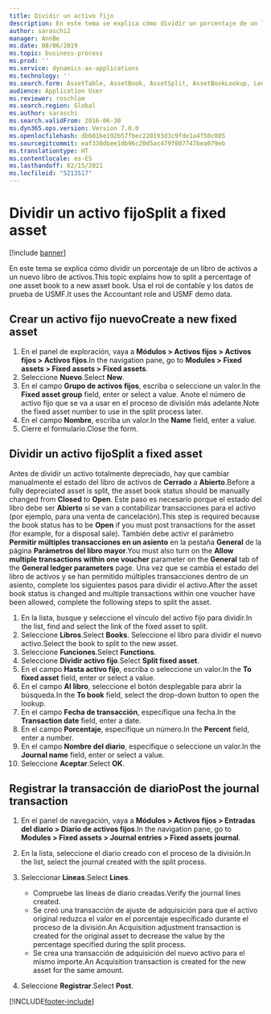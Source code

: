 ```yaml
---
title: Dividir un activo fijo
description: En este tema se explica cómo dividir un porcentaje de un libro de activos a un nuevo libro de activos.
author: saraschi2
manager: AnnBe
ms.date: 08/06/2019
ms.topic: business-process
ms.prod: ''
ms.service: dynamics-ax-applications
ms.technology: ''
ms.search.form: AssetTable, AssetBook, AssetSplit, AssetBookLookup, LedgerJournalTable, LedgerJournalTransAsset
audience: Application User
ms.reviewer: roschlom
ms.search.region: Global
ms.author: saraschi
ms.search.validFrom: 2016-06-30
ms.dyn365.ops.version: Version 7.0.0
ms.openlocfilehash: db601be192b57fbec220193d3c9fde1a4f50c085
ms.sourcegitcommit: eaf330dbee1db96c20d5ac479f007747bea079eb
ms.translationtype: HT
ms.contentlocale: es-ES
ms.lasthandoff: 02/15/2021
ms.locfileid: "5213517"
---
```

# <a name="split-a-fixed-asset"></a><span data-ttu-id="ba0f4-103">Dividir un activo fijo</span><span class="sxs-lookup"><span data-stu-id="ba0f4-103">Split a fixed asset</span></span>

[!include [banner](../../includes/banner.md)]

<span data-ttu-id="ba0f4-104">En este tema se explica cómo dividir un porcentaje de un libro de activos a un nuevo libro de activos.</span><span class="sxs-lookup"><span data-stu-id="ba0f4-104">This topic explains how to split a percentage of one asset book to a new asset book.</span></span> <span data-ttu-id="ba0f4-105">Usa el rol de contable y los datos de prueba de USMF.</span><span class="sxs-lookup"><span data-stu-id="ba0f4-105">It uses the Accountant role and USMF demo data.</span></span>

## <a name="create-a-new-fixed-asset"></a><span data-ttu-id="ba0f4-106">Crear un activo fijo nuevo</span><span class="sxs-lookup"><span data-stu-id="ba0f4-106">Create a new fixed asset</span></span>

1. <span data-ttu-id="ba0f4-107">En el panel de exploración, vaya a **Módulos \> Activos fijos \> Activos fijos \> Activos fijos**.</span><span class="sxs-lookup"><span data-stu-id="ba0f4-107">In the navigation pane, go to **Modules \> Fixed assets \> Fixed assets \> Fixed assets**.</span></span>
2. <span data-ttu-id="ba0f4-108">Seleccione **Nuevo**.</span><span class="sxs-lookup"><span data-stu-id="ba0f4-108">Select **New**.</span></span>
3. <span data-ttu-id="ba0f4-109">En el campo **Grupo de activos fijos**, escriba o seleccione un valor.</span><span class="sxs-lookup"><span data-stu-id="ba0f4-109">In the **Fixed asset group** field, enter or select a value.</span></span> <span data-ttu-id="ba0f4-110">Anote el número de activo fijo que se va a usar en el proceso de división más adelante.</span><span class="sxs-lookup"><span data-stu-id="ba0f4-110">Note the fixed asset number to use in the split process later.</span></span>
4. <span data-ttu-id="ba0f4-111">En el campo **Nombre**, escriba un valor.</span><span class="sxs-lookup"><span data-stu-id="ba0f4-111">In the **Name** field, enter a value.</span></span>
5. <span data-ttu-id="ba0f4-112">Cierre el formulario.</span><span class="sxs-lookup"><span data-stu-id="ba0f4-112">Close the form.</span></span>

## <a name="split-a-fixed-asset"></a><span data-ttu-id="ba0f4-113">Dividir un activo fijo</span><span class="sxs-lookup"><span data-stu-id="ba0f4-113">Split a fixed asset</span></span>

<span data-ttu-id="ba0f4-114">Antes de dividir un activo totalmente depreciado, hay que cambiar manualmente el estado del libro de activos de **Cerrado** a **Abierto**.</span><span class="sxs-lookup"><span data-stu-id="ba0f4-114">Before a fully depreciated asset is split, the asset book status should be manually changed from **Closed** to **Open**.</span></span> <span data-ttu-id="ba0f4-115">Este paso es necesario porque el estado del libro debe ser **Abierto** si se van a contabilizar transacciones para el activo (por ejemplo, para una venta de cancelación).</span><span class="sxs-lookup"><span data-stu-id="ba0f4-115">This step is required because the book status has to be **Open** if you must post transactions for the asset (for example, for a disposal sale).</span></span> <span data-ttu-id="ba0f4-116">También debe activr el parámetro **Permitir múltiples transacciones en un asiento** en la pestaña **General** de la página **Parámetros del libro mayor**.</span><span class="sxs-lookup"><span data-stu-id="ba0f4-116">You must also turn on the **Allow multiple transactions within one voucher** parameter on the **General** tab of the **General ledger parameters** page.</span></span> <span data-ttu-id="ba0f4-117">Una vez que se cambia el estado del libro de activos y se han permitido múltiples transacciones dentro de un asiento, complete los siguientes pasos para dividir el activo.</span><span class="sxs-lookup"><span data-stu-id="ba0f4-117">After the asset book status is changed and multiple transactions within one voucher have been allowed, complete the following steps to split the asset.</span></span>

1. <span data-ttu-id="ba0f4-118">En la lista, busque y seleccione el vínculo del activo fijo para dividir.</span><span class="sxs-lookup"><span data-stu-id="ba0f4-118">In the list, find and select the link of the fixed asset to split.</span></span>
2. <span data-ttu-id="ba0f4-119">Seleccione **Libros**.</span><span class="sxs-lookup"><span data-stu-id="ba0f4-119">Select **Books**.</span></span> <span data-ttu-id="ba0f4-120">Seleccione el libro para dividir el nuevo activo.</span><span class="sxs-lookup"><span data-stu-id="ba0f4-120">Select the book to split to the new asset.</span></span>
3. <span data-ttu-id="ba0f4-121">Seleccione **Funciones**.</span><span class="sxs-lookup"><span data-stu-id="ba0f4-121">Select **Functions**.</span></span>
4. <span data-ttu-id="ba0f4-122">Seleccione **Dividir activo fijo**.</span><span class="sxs-lookup"><span data-stu-id="ba0f4-122">Select **Split fixed asset**.</span></span>
5. <span data-ttu-id="ba0f4-123">En el campo **Hasta activo fijo**, escriba o seleccione un valor.</span><span class="sxs-lookup"><span data-stu-id="ba0f4-123">In the **To fixed asset** field, enter or select a value.</span></span>
6. <span data-ttu-id="ba0f4-124">En el campo **Al libro**, seleccione el botón desplegable para abrir la búsqueda.</span><span class="sxs-lookup"><span data-stu-id="ba0f4-124">In the **To book** field, select the drop-down button to open the lookup.</span></span>
7. <span data-ttu-id="ba0f4-125">En el campo **Fecha de transacción**, especifique una fecha.</span><span class="sxs-lookup"><span data-stu-id="ba0f4-125">In the **Transaction date** field, enter a date.</span></span>
8. <span data-ttu-id="ba0f4-126">En el campo **Porcentaje**, especifique un número.</span><span class="sxs-lookup"><span data-stu-id="ba0f4-126">In the **Percent** field, enter a number.</span></span>
9. <span data-ttu-id="ba0f4-127">En el campo **Nombre del diario**, especifique o seleccione un valor.</span><span class="sxs-lookup"><span data-stu-id="ba0f4-127">In the **Journal name** field, enter or select a value.</span></span>
10. <span data-ttu-id="ba0f4-128">Seleccione **Aceptar**.</span><span class="sxs-lookup"><span data-stu-id="ba0f4-128">Select **OK**.</span></span>

## <a name="post-the-journal-transaction"></a><span data-ttu-id="ba0f4-129">Registrar la transacción de diario</span><span class="sxs-lookup"><span data-stu-id="ba0f4-129">Post the journal transaction</span></span>

1. <span data-ttu-id="ba0f4-130">En el panel de navegación, vaya a **Módulos \> Activos fijos \> Entradas del diario \> Diario de activos fijos**.</span><span class="sxs-lookup"><span data-stu-id="ba0f4-130">In the navigation pane, go to **Modules \> Fixed assets \> Journal entries \> Fixed assets journal**.</span></span>
2. <span data-ttu-id="ba0f4-131">En la lista, seleccione el diario creado con el proceso de la división.</span><span class="sxs-lookup"><span data-stu-id="ba0f4-131">In the list, select the journal created with the split process.</span></span>
3. <span data-ttu-id="ba0f4-132">Seleccionar **Líneas**.</span><span class="sxs-lookup"><span data-stu-id="ba0f4-132">Select **Lines**.</span></span>

    - <span data-ttu-id="ba0f4-133">Compruebe las líneas de diario creadas.</span><span class="sxs-lookup"><span data-stu-id="ba0f4-133">Verify the journal lines created.</span></span>
    - <span data-ttu-id="ba0f4-134">Se creó una transacción de ajuste de adquisición para que el activo original reduzca el valor en el porcentaje especificado durante el proceso de la división.</span><span class="sxs-lookup"><span data-stu-id="ba0f4-134">An Acquisition adjustment transaction is created for the original asset to decrease the value by the percentage specified during the split process.</span></span>
    - <span data-ttu-id="ba0f4-135">Se crea una transacción de adquisición del nuevo activo para el mismo importe.</span><span class="sxs-lookup"><span data-stu-id="ba0f4-135">An Acquisition transaction is created for the new asset for the same amount.</span></span>

4. <span data-ttu-id="ba0f4-136">Seleccione **Registrar**.</span><span class="sxs-lookup"><span data-stu-id="ba0f4-136">Select **Post**.</span></span>


[!INCLUDE[footer-include](../../../includes/footer-banner.md)]